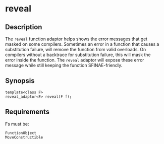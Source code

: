 reveal
======

Description
-----------

The `reveal` function adaptor helps shows the error messages that get
masked on some compilers. Sometimes an error in a function that causes a
substitution failure, will remove the function from valid overloads. On
compilers without a backtrace for substitution failure, this will mask the
error inside the function. The `reveal` adaptor will expose these error
message while still keeping the function SFINAE-friendly.

Synopsis
--------

    template<class F>
    reveal_adaptor<F> reveal(F f);

Requirements
------------

Fs must be:

    FunctionObject
    MoveConstructible

